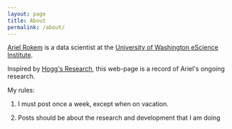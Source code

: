 ```yaml
---
layout: page
title: About
permalink: /about/
---
```


[Ariel Rokem](https://arokem.org) is a data scientist at the [University of
Washington eScience Institute](https://escience.washington.edu/).

Inspired by [Hogg's Research](http://hoggresearch.blogspot.com/), this web-page
is a record of Ariel's ongoing research.

My rules:

1. I must post once a week, except when on vacation.

2. Posts should be about the research and development that I am doing

